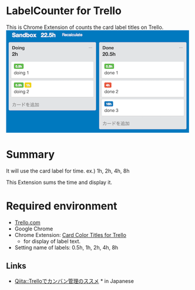 # LabelCounter for Trello
This is Chrome Extension of counts the card label titles on Trello.
![image](ExampleImage.png)


# Summary
It will use the card label for time. ex.) 1h, 2h, 4h, 8h

This Extension sums the time and display it.

# Required environment
* [Trello.com](https://trello.com/)
* Google Chrome
* Chrome Extension: [Card Color Titles for Trello](https://chrome.google.com/webstore/detail/card-color-titles-for-tre/hpmobkglehhleflhaefmfajhbdnjmgim)
  * for display of label text.
* Setting name of labels: 0.5h, 1h, 2h, 4h, 8h

## Links
* [Qiita::Trelloでカンバン管理のススメ](http://qiita.com/punchdrunker/items/32780f147a8fe03802f6) * in Japanese

